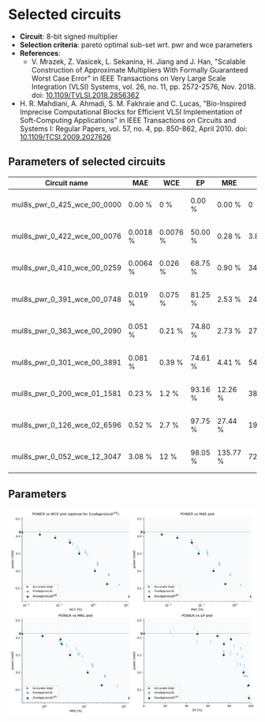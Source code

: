 
Selected circuits
===================
 - **Circuit**: 8-bit signed multiplier
 - **Selection criteria**: pareto optimal sub-set wrt. pwr and wce parameters
 - **References**: 
   - V. Mrazek, Z. Vasicek, L. Sekanina, H. Jiang and J. Han, "Scalable Construction of Approximate Multipliers With Formally Guaranteed Worst Case Error" in IEEE Transactions on Very Large Scale Integration (VLSI) Systems, vol. 26, no. 11, pp. 2572-2576, Nov. 2018. doi: [10.1109/TVLSI.2018.2856362](https://dx.doi.org/10.1109/TVLSI.2018.2856362)
  - H. R. Mahdiani, A. Ahmadi, S. M. Fakhraie and C. Lucas, "Bio-Inspired Imprecise Computational Blocks for Efficient VLSI Implementation of Soft-Computing Applications" in IEEE Transactions on Circuits and Systems I: Regular Papers, vol. 57, no. 4, pp. 850-862, April 2010. doi: [10.1109/TCSI.2009.2027626](https://dx.doi.org/10.1109/TCSI.2009.2027626)


Parameters of selected circuits
----------------------------

| Circuit name | MAE | WCE | EP | MRE | MSE | Download |
| --- |  --- | --- | --- | --- | --- | --- | 
| mul8s_pwr_0_425_wce_00_0000 | 0.00 % | 0 % | 0.00 % | 0.00 % | 0 |  [[Verilog<sub>generic</sub>](mul8s_pwr_0_425_wce_00_0000_gen.v)] [[Verilog<sub>PDK45</sub>](mul8s_pwr_0_425_wce_00_0000_pdk45.v)]  [[C](mul8s_pwr_0_425_wce_00_0000.c)] |
| mul8s_pwr_0_422_wce_00_0076 | 0.0018 % | 0.0076 % | 50.00 % | 0.28 % | 3.8 |  [[Verilog<sub>generic</sub>](mul8s_pwr_0_422_wce_00_0076_gen.v)] [[Verilog<sub>PDK45</sub>](mul8s_pwr_0_422_wce_00_0076_pdk45.v)]  [[C](mul8s_pwr_0_422_wce_00_0076.c)] |
| mul8s_pwr_0_410_wce_00_0259 | 0.0064 % | 0.026 % | 68.75 % | 0.90 % | 34 |  [[Verilog<sub>generic</sub>](mul8s_pwr_0_410_wce_00_0259_gen.v)] [[Verilog<sub>PDK45</sub>](mul8s_pwr_0_410_wce_00_0259_pdk45.v)]  [[C](mul8s_pwr_0_410_wce_00_0259.c)] |
| mul8s_pwr_0_391_wce_00_0748 | 0.019 % | 0.075 % | 81.25 % | 2.53 % | 248 |  [[Verilog<sub>generic</sub>](mul8s_pwr_0_391_wce_00_0748_gen.v)] [[Verilog<sub>PDK45</sub>](mul8s_pwr_0_391_wce_00_0748_pdk45.v)]  [[C](mul8s_pwr_0_391_wce_00_0748.c)] |
| mul8s_pwr_0_363_wce_00_2090 | 0.051 % | 0.21 % | 74.80 % | 2.73 % | 2746 |  [[Verilog<sub>generic</sub>](mul8s_pwr_0_363_wce_00_2090_gen.v)] [[Verilog<sub>PDK45</sub>](mul8s_pwr_0_363_wce_00_2090_pdk45.v)]  [[C](mul8s_pwr_0_363_wce_00_2090.c)] |
| mul8s_pwr_0_301_wce_00_3891 | 0.081 % | 0.39 % | 74.61 % | 4.41 % | 5462 |  [[Verilog<sub>generic</sub>](mul8s_pwr_0_301_wce_00_3891_gen.v)] [[Verilog<sub>PDK45</sub>](mul8s_pwr_0_301_wce_00_3891_pdk45.v)]  [[C](mul8s_pwr_0_301_wce_00_3891.c)] |
| mul8s_pwr_0_200_wce_01_1581 | 0.23 % | 1.2 % | 93.16 % | 12.26 % | 38236 |  [[Verilog<sub>generic</sub>](mul8s_pwr_0_200_wce_01_1581_gen.v)] [[Verilog<sub>PDK45</sub>](mul8s_pwr_0_200_wce_01_1581_pdk45.v)]  [[C](mul8s_pwr_0_200_wce_01_1581.c)] |
| mul8s_pwr_0_126_wce_02_6596 | 0.52 % | 2.7 % | 97.75 % | 27.44 % | 191238 |  [[Verilog<sub>generic</sub>](mul8s_pwr_0_126_wce_02_6596_gen.v)] [[Verilog<sub>PDK45</sub>](mul8s_pwr_0_126_wce_02_6596_pdk45.v)]  [[C](mul8s_pwr_0_126_wce_02_6596.c)] |
| mul8s_pwr_0_052_wce_12_3047 | 3.08 % | 12 % | 98.05 % | 135.77 % | 7282910 |  [[Verilog<sub>generic</sub>](mul8s_pwr_0_052_wce_12_3047_gen.v)] [[Verilog<sub>PDK45</sub>](mul8s_pwr_0_052_wce_12_3047_pdk45.v)]  [[C](mul8s_pwr_0_052_wce_12_3047.c)] |
    
Parameters
--------------
![Parameters figure](fig.png)
             